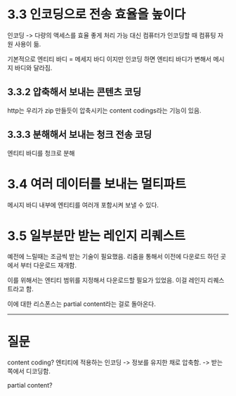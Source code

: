 # 3.3 인코딩으로 전송 효율을 높이다
인코딩 -> 다량의 액세스를 효율 좋게 처리 가능
대신 컴퓨터가 인코딩할 때 컴퓨팅 자원 사용이 듦.

기본적으로 엔티티 바디 = 메세지 바디 이지만
인코딩 하면 엔티티 바디가 변해서 메시지 바디와 달라짐.

## 3.3.2 압축해서 보내는 콘텐츠 코딩
http는 우리가 zip 만들듯이 압축시키는 content codings라는 기능이 있음.

## 3.3.3 분해해서 보내는 청크 전송 코딩
엔티티 바디를 청크로 분해

# 3.4 여러 데이터를 보내는 멀티파트
메시지 바디 내부에 엔티티를 여러개 포함시켜 보낼 수 있다.

# 3.5 일부분만 받는 레인지 리퀘스트
예전에 느릴때는 조금씩 받는 기술이 필요했음. 
리줌을 통해서 이전에 다운로드 하던 곳에서 부터 다운로드 재개함. 

이를 위해서는 엔티티 범위를 지정해서 다운로드할 필요가 있었음. 이걸 레인지 리퀘스트라고 함.

이에 대한 리스폰스는 partial content라는 걸로 돌아온다. 

---
# 질문
content coding?
엔티티에 적용하는 인코딩 -> 정보를 유지한 채로 압축함. -> 받는 쪽에서 디코딩함.

partial content?




